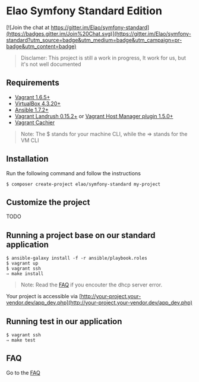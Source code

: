 Elao Symfony Standard Edition
=============================

[![Join the chat at https://gitter.im/Elao/symfony-standard](https://badges.gitter.im/Join%20Chat.svg)](https://gitter.im/Elao/symfony-standard?utm_source=badge&utm_medium=badge&utm_campaign=pr-badge&utm_content=badge)

> Disclamer: This project is still a work in progress, It work for us, but it's not well documented

Requirements
------------

 * [Vagrant 1.6.5+](http://www.vagrantup.com/downloads.html)
 * [VirtualBox 4.3.20+](https://www.virtualbox.org/wiki/Downloads)
 * [Ansible 1.7.2+](http://docs.ansible.com/intro_installation.html)
 * [Vagrant Landrush 0.15.2+](https://github.com/phinze/landrush) or [Vagrant Host Manager plugin 1.5.0+](https://github.com/smdahlen/vagrant-hostmanager)
 * [Vagrant Cachier](http://fgrehm.viewdocs.io/vagrant-cachier)

> Note: The $ stands for your machine CLI, while the ⇒ stands for the VM CLI

Installation
------------

Run the following command and follow the instructions

    $ composer create-project elao/symfony-standard my-project

Customize the project
---------------------

TODO

Running a project base on our standard application
--------------------------------------------------

    $ ansible-galaxy install -f -r ansible/playbook.roles
    $ vagrant up
    $ vagrant ssh
    ⇒ make install

> Note: Read the [FAQ](https://github.com/Elao/symfony-standard/wiki/FAQ) if you encouter the dhcp server error.

Your project is accessible via [http://your-project.your-vendor.dev/app_dev.php](http://your-project.your-vendor.dev/app_dev.php)

Running test in our application
-------------------------------

    $ vagrant ssh
    ⇒ make test

FAQ
---

Go to the [FAQ](https://github.com/Elao/symfony-standard/wiki/FAQ)
